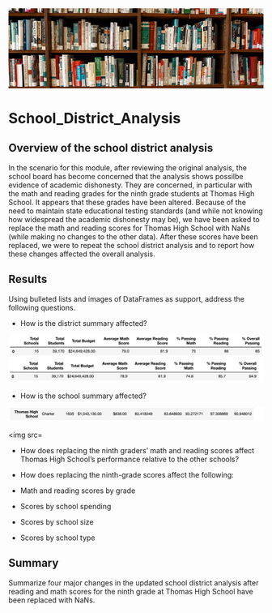 <!-- Photo below by Element5 Digital from Pexels -->
<img src=https://github.com/tn64/School_District_Analysis/blob/main/Resources/pexels-element-digital-1370295.jpg>

# School_District_Analysis

## Overview of the school district analysis
In the scenario for this module, after reviewing the original analysis, the school board has become concerned that the analysis shows possilbe evidence of academic dishonesty. They are concerned, in particular with the math and reading grades for the ninth grade students at Thomas High School. It appears that these grades have been altered. Because of the need to maintain state educational testing standards (and while not knowing how widespread the academic dishonesty may be), we have been asked  to replace the math and reading scores for Thomas High School with NaNs (while making no changes to the other data). After these scores have been replaced, we were to repeat the school district analysis and to  report how these changes affected the overall analysis.

## Results 
Using bulleted lists and images of DataFrames as support, address the following questions.

- How is the district summary affected?

<img src=https://github.com/tn64/School_District_Analysis/blob/main/Resources/District_summary_original.png>

<img src=https://github.com/tn64/School_District_Analysis/blob/main/Resources/District_summary_new.png>

- How is the school summary affected?

<img src=https://github.com/tn64/School_District_Analysis/blob/main/Resources/Thomas%20_per_school_original.png>

<img src=

- How does replacing the ninth graders’ math and reading scores affect Thomas High School’s performance relative to the other schools?

- How does replacing the ninth-grade scores affect the following:
- Math and reading scores by grade
- Scores by school spending
- Scores by school size
- Scores by school type

## Summary 

Summarize four major changes in the updated school district analysis after reading and math scores for the ninth grade at Thomas High School have been replaced with NaNs.
